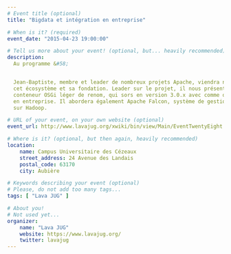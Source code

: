 ```yaml
---
# Event title (optional)
title: "Bigdata et intégration en entreprise"

# When is it? (required)
event_date: "2015-04-23 19:00:00"

# Tell us more about your event! (optional, but... heavily recommended)
description:
  Au programme &#58;


  Jean-Baptiste, membre et leader de nombreux projets Apache, viendra nous présenter
  cet écosystème et sa fondation. Leader sur le projet, il nous présentera Apache Karaf,
  conteneur OSGi léger de renom, qui sors en version 3.0.x avec comme objectif l'intégration
  en entreprise. Il abordera également Apache Falcon, système de gestion de flux Big Data
  sur Hadoop.

# URL of your event, on your own website (optional)
event_url: http://www.lavajug.org/xwiki/bin/view/Main/EventTwentyEight

# Where is it? (optional, but then again, heavily recommended)
location:
    name: Campus Universitaire des Cézeaux
    street_address: 24 Avenue des Landais
    postal_code: 63170
    city: Aubière

# Keywords describing your event (optional)
# Please, do not add too many tags...
tags: [ "Lava JUG" ]

# About you!
# Not used yet...
organizer:
    name: "Lava JUG"
    website: https://www.lavajug.org/
    twitter: lavajug
---
```

